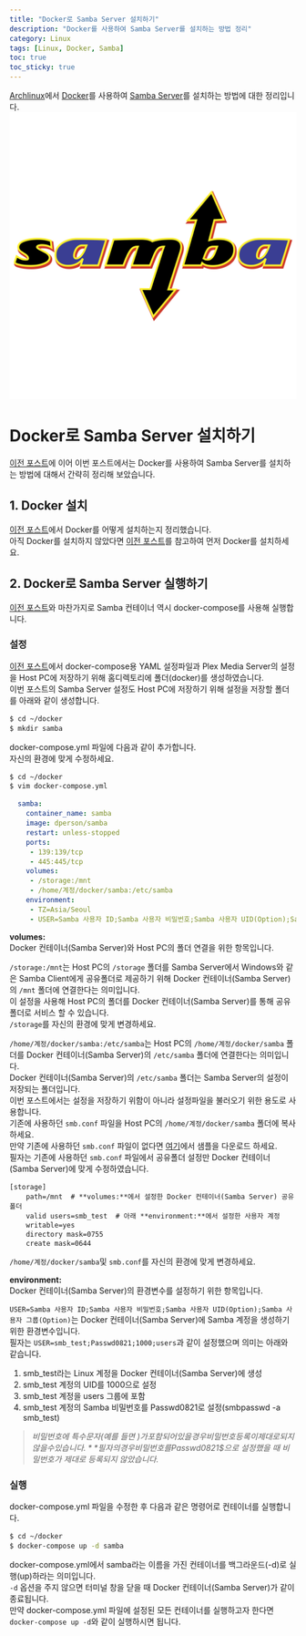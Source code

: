 ```yaml
---
title: "Docker로 Samba Server 설치하기"
description: "Docker를 사용하여 Samba Server를 설치하는 방법 정리"
category: Linux
tags: [Linux, Docker, Samba]
toc: true
toc_sticky: true
---
```


[Archlinux](https://archlinux.org)에서 [Docker](https://www.docker.com/)를 사용하여 [Samba Server](https://www.samba.org/)를 설치하는 방법에 대한 정리입니다.  
![Samba Logo](/assets/images/samba_logo.svg)



# Docker로 Samba Server 설치하기  

[이전 포스트](https://cielbleu.github.io/linux/lnx-plex-with-docker)에 이어 이번 포스트에서는 Docker를 사용하여 Samba Server를 설치하는 방법에 대해서 간략히 정리해 보았습니다.  

## 1. Docker 설치  

[이전 포스트](https://cielbleu.github.io/linux/lnx-plex-with-docker)에서 Docker를 어떻게 설치하는지 정리했습니다.  
아직 Docker를 설치하지 않았다면 [이전 포스트](https://cielbleu.github.io/linux/lnx-plex-with-docker)를 참고하여 먼저 Docker를 설치하세요.  



## 2. Docker로 Samba Server 실행하기  

[이전 포스트](https://cielbleu.github.io/linux/lnx-plex-with-docker)와 마찬가지로 Samba 컨테이너 역시 docker-compose를 사용해 실행합니다.  

### 설정  

[이전 포스트](https://cielbleu.github.io/linux/lnx-plex-with-docker)에서 docker-compose용 YAML 설정파일과 Plex Media Server의 설정을 Host PC에 저장하기 위해 홈디렉토리에 폴더(docker)를 생성하였습니다.  
이번 포스트의 Samba Server 설정도 Host PC에 저장하기 위해 설정을 저장할 폴더를 아래와 같이 생성합니다.  
```bash
$ cd ~/docker
$ mkdir samba
```

docker-compose.yml 파일에 다음과 같이 추가합니다.  
자신의 환경에 맞게 수정하세요.  
```bash
$ cd ~/docker
$ vim docker-compose.yml
```

```yml
  samba:
    container_name: samba
    image: dperson/samba
    restart: unless-stopped
    ports:
     - 139:139/tcp
     - 445:445/tcp
    volumes:
     - /storage:/mnt
     - /home/계정/docker/samba:/etc/samba
    environment:
     - TZ=Asia/Seoul
     - USER=Samba 사용자 ID;Samba 사용자 비밀번호;Samba 사용자 UID(Option);Samba 사용자 그룹(Option)
```

**volumes:**  
Docker 컨테이너(Samba Server)와 Host PC의 폴더 연결을 위한 항목입니다.  

`/storage:/mnt`는 Host PC의 `/storage` 폴더를 Samba Server에서 Windows와 같은 Samba Client에게 공유폴더로 제공하기 위해 Docker 컨테이너(Samba Server)의 `/mnt` 폴더에 연결한다는 의미입니다.  
이 설정을 사용해 Host PC의 폴더를 Docker 컨테이너(Samba Server)를 통해 공유폴더로 서비스 할 수 있습니다.  
`/storage`를 자신의 환경에 맞게 변경하세요.  

`/home/계정/docker/samba:/etc/samba`는 Host PC의 `/home/계정/docker/samba` 폴더를 Docker 컨테이너(Samba Server)의 `/etc/samba` 폴더에 연결한다는 의미입니다.  
Docker 컨테이너(Samba Server)의 `/etc/samba` 폴더는 Samba Server의 설정이 저장되는 폴더입니다.  
이번 포스트에서는 설정을 저장하기 위함이 아니라 설정파일을 불러오기 위한 용도로 사용합니다.  
기존에 사용하던 `smb.conf` 파일을 Host PC의 `/home/계정/docker/samba` 폴더에 복사하세요.  
만약 기존에 사용하던 `smb.conf` 파일이 없다면 [여기](https://github.com/zentyal/samba/blob/master/examples/smb.conf.default)에서 샘플을 다운로드 하세요.  
필자는 기존에 사용하던 `smb.conf` 파일에서 공유폴더 설정만 Docker 컨테이너(Samba Server)에 맞게 수정하였습니다.  
```
[storage]
    path=/mnt  # **volumes:**에서 설정한 Docker 컨테이너(Samba Server) 공유폴더
    valid users=smb_test  # 아래 **environment:**에서 설정한 사용자 계정
    writable=yes
    directory mask=0755
    create mask=0644
```
`/home/계정/docker/samba`및 `smb.conf`를 자신의 환경에 맞게 변경하세요.  

**environment:**  
Docker 컨테이너(Samba Server)의 환경변수를 설정하기 위한 항목입니다.  

`USER=Samba 사용자 ID;Samba 사용자 비밀번호;Samba 사용자 UID(Option);Samba 사용자 그룹(Option)`는 Docker 컨테이너(Samba Server)에 Samba 계정을 생성하기 위한 환경변수입니다.  
필자는 `USER=smb_test;Passwd0821;1000;users`과 같이 설정했으며 의미는 아래와 같습니다.  
1. smb_test라는 Linux 계정을 Docker 컨테이너(Samba Server)에 생성
2. smb_test 계정의 UID를 1000으로 설정
3. smb_test 계정을 users 그룹에 포함
4. smb_test 계정의 Samba 비밀번호를 Passwd0821로 설정(smbpasswd -a smb_test)

> *비밀번호에 특수문자(예를 들면 $)가 포함되어 있을 경우 비밀번호 등록이 제대로 되지 않을 수 있습니다.*  
> *필자의 경우 비밀번호를 Passwd0821$$으로 설정했을 때 비밀번호가 제대로 등록되지 않았습니다.*  

### 실행  

docker-compose.yml 파일을 수정한 후 다음과 같은 명령어로 컨테이너를 실행합니다.
```bash
$ cd ~/docker
$ docker-compose up -d samba
```

docker-compose.yml에서 samba라는 이름을 가진 컨테이너를 백그라운드(-d)로 실행(up)하라는 의미입니다.  
`-d` 옵션을 주지 않으면 터미널 창을 닫을 때 Docker 컨테이너(Samba Server)가 같이 종료됩니다.  
만약 docker-compose.yml 파일에 설정된 모든 컨테이너를 실행하고자 한다면 `docker-compose up -d`와 같이 실행하시면 됩니다.  
